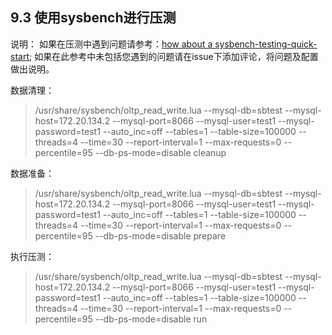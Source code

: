 ## 9.3 使用sysbench进行压测
说明：
如果在压测中遇到问题请参考：[how about a sysbench-testing-quick-start](https://github.com/actiontech/dble/issues/458);
如果在此参考中未包括您遇到的问题请在issue下添加评论，将问题及配置做出说明。

数据清理：
> /usr/share/sysbench/oltp_read_write.lua --mysql-db=sbtest --mysql-host=172.20.134.2 --mysql-port=8066 --mysql-user=test1 --mysql-password=test1 --auto_inc=off --tables=1 --table-size=100000 --threads=4 --time=30 --report-interval=1 --max-requests=0 --percentile=95 --db-ps-mode=disable cleanup


数据准备：
> /usr/share/sysbench/oltp_read_write.lua --mysql-db=sbtest --mysql-host=172.20.134.2 --mysql-port=8066 --mysql-user=test1 --mysql-password=test1 --auto_inc=off --tables=1 --table-size=100000 --threads=4 --time=30 --report-interval=1 --max-requests=0 --percentile=95 --db-ps-mode=disable prepare

执行压测：


> /usr/share/sysbench/oltp_read_write.lua --mysql-db=sbtest --mysql-host=172.20.134.2 --mysql-port=8066 --mysql-user=test1 --mysql-password=test1 --auto_inc=off --tables=1 --table-size=100000 --threads=4 --time=30 --report-interval=1 --max-requests=0 --percentile=95 --db-ps-mode=disable run
